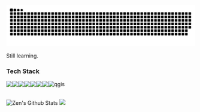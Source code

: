 <div align="center">
  <img  src="https://github.com/1999AZZAR/1999AZZAR/blob/main/resources/img/grid-snake.svg"
       alt="snake" /></a>
</div>

Still learning.

### Tech Stack
<p>
  <a href="#"><img height="30px" align="left" src="https://upload.wikimedia.org/wikipedia/commons/3/38/HTML5_Badge.svg"/>
  <a href="#"><img height="30px" align="left" src="https://upload.wikimedia.org/wikipedia/commons/6/62/CSS3_logo.svg"/>
  <a href="https://tailwindcss.com/" target="_blank"><img height="25px" align="left" src="https://raw.githubusercontent.com/gilbarbara/logos/master/logos/tailwindcss-icon.svg"/>
  <a href="https://www.javascript.com/" target="_blank"><img height="30px" align="left" src="https://raw.githubusercontent.com/gilbarbara/logos/master/logos/javascript.svg"/>
  <a href="https://www.figma.com/" target="_blank"><img height="30px" align="left" src="https://raw.githubusercontent.com/gilbarbara/logos/master/logos/figma.svg"/>
  <a href="https://postgresql.org/" target="_blank"><img height="30px" align="left" src="https://raw.githubusercontent.com/gilbarbara/logos/master/logos/postgresql.svg"/>
  <a href="https://leafletjs.com/" target="_blank"><img height="30px" align="left" src="https://raw.githubusercontent.com/gilbarbara/logos/master/logos/leaflet.svg"/>
  <a href="https://qgis.org/en/site/" target="_blank"><img height="25px" align="left" src="https://upload.wikimedia.org/wikipedia/commons/c/c2/QGIS_logo%2C_2017.svg" alt="qgis"/> </a>
</p>

<br><br>

<div >
  <img height="160px" src="https://github-readme-stats.vercel.app/api?username=zen-geohub&include_all_commits=true&count_private=true&show_icons=true&title_color=7A7ADB&icon_color=2234AE&text_color=D3D3D3&bg_color=0,000000,130F40" alt="Zen's Github Stats">
  <img height="160px" src="https://github-readme-stats-eight-theta.vercel.app/api/top-langs/?username=zen-geohub&layout=compact&langs_count=8&title_color=7A7ADB&icon_color=2234AE&text_color=D3D3D3&bg_color=0,000000,130F40"/>
</div>
